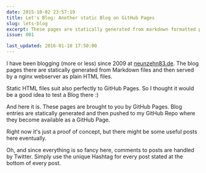 ```yaml
---
date: 2015-10-02 23:57:19
title: Let's Blog: Another static Blog on GitHub Pages
slug: lets-blog
excerpt: These pages are statically generated from markdown formatted plaintext files and pushed to a GitHub Pages repository. Right now it's just a proof of concept, but there might be some useful posts here eventually.
issue: 001

last_updated: 2016-01-10 17:50:00
---
```


I have been blogging (more or less) since 2009 at [neunzehn83.de](https://neunzehn83.de/blog). The blog pages there are statically generated from Markdown files and then served by a nginx webserver as plain HTML files.

Static HTML files suit also perfectly to GitHub Pages. So I thought it would be a good idea to test a Blog there :)

And here it is. These pages are brought to you by GitHub Pages. Blog entries are statically generated and then pushed to my GitHub Repo where they become available as a GitHub Page.

Right now it's just a proof of concept, but there might be some useful posts here eventually.

Oh, and since everything is so fancy here, comments to posts are handled by Twitter. Simply use the unique Hashtag for every post stated at the bottom of every post.